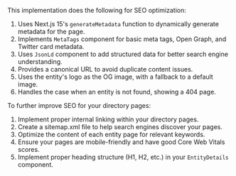 This implementation does the following for SEO optimization:

1. Uses Next.js 15's `generateMetadata` function to dynamically generate metadata for the page.
2. Implements `MetaTags` component for basic meta tags, Open Graph, and Twitter card metadata.
3. Uses `JsonLd` component to add structured data for better search engine understanding.
4. Provides a canonical URL to avoid duplicate content issues.
5. Uses the entity's logo as the OG image, with a fallback to a default image.
6. Handles the case when an entity is not found, showing a 404 page.


To further improve SEO for your directory pages:

1. Implement proper internal linking within your directory pages.
2. Create a sitemap.xml file to help search engines discover your pages.
3. Optimize the content of each entity page for relevant keywords.
4. Ensure your pages are mobile-friendly and have good Core Web Vitals scores.
5. Implement proper heading structure (H1, H2, etc.) in your `EntityDetails` component.